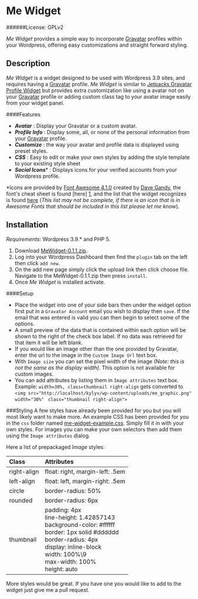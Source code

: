 Me Widget
=========
######License: GPLv2

*Me Widget* provides a simple way to incorporate [Gravatar][] profiles within
your Wordpress, offering easy customizations and straight forward styling.

Description
-----------
*Me Widget* is a widget designed to be used with Wordpress 3.9 sites, and requires
having a [Gravatar][] profile. *Me Widget* is similar to
[Jetpacks Gravatar Profile Widget][7] but provides extra customization like
using a avatar not on your [Gravatar][] profile or adding custom class tag to
your avatar image easily from your widget panel.

####Features
- **_Avatar_**        : Display your Gravatar or a custom avatar.
- **_Profile Info_**  : Display some, all, or none of the personal information
from your [Gravatar][] profile.
- **_Customize_**     : the way your avatar and profile data is displayed using
preset styles.
- **_CSS_**           : Easy to edit or make your own styles by adding the style
template to your existing style sheet
- **_Social Icons_**\*  : Displays icons for your verified accounts from your
Wordpress profile.

\*Icons are provided by [Font Awesome 4.1.0][3] created by [Dave Gandy][2], the
font's cheat sheet is found [here] [1], and the list that the widget recognizes
is found [here][4] (_This list may not be complete, if there is an icon that is_
 _in Awesome Fonts that should be included in this list please let me know_).

Installation
------------
_Requirements_: Wordpress 3.9.\* and PHP 5.

1. Download [MeWidget-0.1.1.zip][5].
2. Log into your Wordpress Dashboard then find the `plugin` tab on the left
then click `add new`.
3. On the add new page simply click the upload link then click choose file.
Navigate to the MeWidget-0.1.1.zip then press `install`.
4. Once _Me Widget_ is installed activate.

####Setup

* Place the widget into one of your side bars then under the
widget option first put in a `Gravatar Account` email you wish to display then
`save`. If the email that was entered is valid you can then begin to
select some of the options.
* A small preview of the data that is contained within each option will be shown
to the right of the check box label. If no data was retrieved for that item it
will be left blank.
* If you would like an image other than the one provided by Gravatar, enter
the url to the image in the `Custom Image Url` text box.
* With `Image size` you can set the pixel width of the image _(Note: this
is not the same as the display width)_. This option is not available for custom
images.
* You can add attributes by listing them in `Image attributes` text box.
Example: `width=30%, class=thumbnail right-align` gets converted to
`<img src="http://localhost/kylyv/wp-content/uploads/me_graphic.png" width="30%"`
` class="thumbnail right-align">`

###Styling
A few styles have already been provided for you but you will most likely want to
make more. An example CSS has been provided for you in the `css` folder named
[me-widget-example.css][6].
Simply fill it in with your own styles. For images you can make your own
selectors then add them using the `Image attributes` dialog.

Here a list of prepackaged _Image_ styles:

| Class | Attributes |
|:---------|:-----------|
| right-align | float: right, margin-left: .5em |
| left-align | float: left, margin-right: .5em |
| circle | border-radius: 50% |
| rounded | border-radius: 6px |
| thumbnail | padding: 4px <br>line-height: 1.42857143<br>background-color: #ffffff<br>border: 1px solid #dddddd<br>border-radius: 4px<br>display: inline-block<br>width: 100%\9<br>max-width: 100%<br>height: auto<br>|

More styles would be great. If you have one you would like to add to the widget
just give me a pull request.

[gravatar]: https://gravatar.com "Gravatar"
[1]: http://fortawesome.github.io/Font-Awesome/cheatsheet/ "Font Awesome Icons"
[2]: https://twitter.com/davegandy "Dave Gandy"
[3]: http://fortawesome.github.io/Font-Awesome/ "Font Awesome"
[4]: https://github.com/Kyly/MeWidget/blob/master/soc_icons_fa "Social Icon List"
[5]: https://github.com/Kyly/MeWidget/archive/v0.1.1.zip "Download Me Widget v0.1.1"
[6]: https://github.com/Kyly/MeWidget/blob/master/css/me-widget-example.css "Example CSS"
[7]: http://jetpack.me/support/extra-sidebar-widgets/gravatar-profile-widget/ "Gravatar Profile Widget"